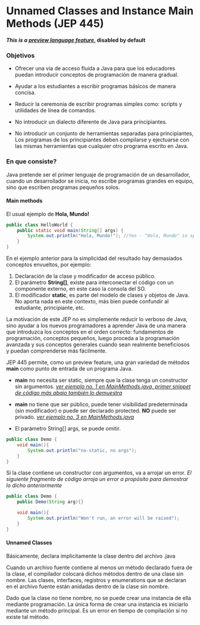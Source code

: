 # Unnamed Classes and Instance Main Methods (JEP 445)

**_This is a [preview language feature](https://openjdk.org/jeps/12)_, disabled by default**


### Objetivos

- Ofrecer una vía de acceso fluida a Java para que los educadores puedan introducir conceptos de programación de manera gradual.

- Ayudar a los estudiantes a escribir programas básicos de manera concisa. 

- Reducir la ceremonia de escribir programas simples como: scripts y utilidades de línea de comandos. 

- No introducir un dialecto diferente de Java para principiantes.

- No introducir un conjunto de herramientas separadas para principiantes, Los programas de los principiantes deben compilarse y ejectuarse con las mismas herramientas que cualquier otro programa escrito en Java. 

### En que consiste? 

Java pretende ser el primer lenguaje de programación de un desarrollador, cuando un desarrollador se inicia, no escribe programas grandes en equipo, sino que escriben programas pequeños solos. 

#### Main methods 

El usual ejemplo de **Hola, Mundo!**

```java 
public class HelloWorld {
    public static void main(String[] args) {
        System.out.println("Hola, Mundo!"); //Yes - "Hola, Mundo" in spanish. :)
    }
}
```
En el ejemplo anterior para la simplicidad del resultado hay demasiados conceptos envueltos, por ejemplo: 

1. Declaración de la clase y modificador de acceso público. 
2. El parámetro **String[]**, existe para interconectar el código con un componente externo, en este caso la consola del SO. 
3. El modificador **static**, es parte del modelo de clases y objetos de Java. No aporta nada en este contexto, más bien puede confundir al estudiante, principiante, etc.

La motivación de este JEP no es simplemente reducir lo verboso de Java, sino ayudar a los nuevos programadores a aprender Java de una manera que introduzca los conceptos en el orden correcto: fundamentos de programación, conceptos pequeños, luego proceda a la programación avanzada y sus conceptos generales cuando sean realmente beneficiosos y puedan comprenderse más fácilmente.

JEP 445 permite, como un preview feature, una gran variedad de métodos **main** como punto de entrada de un programa Java. 

- **main** no necesita ser static, siempre que la clase tenga un constructor sin argumentos. [_ver ejemplo no. 1 en MainMethods.java, primer snippet de código más abajo también lo demuestra_](https://github.com/JavaDominicano/mastering-jdk-21/blob/main/src/main/java/org/javadominicano/jep445/MainMethods.java#L27)

- **main** no tiene que ser público, puede tener visibilidad predeterminada (sin modificador) o puede ser declarado protected. **NO** puede ser privado.  [_ver ejemplo no. 3 en MainMethods.java_](https://github.com/JavaDominicano/mastering-jdk-21/blob/main/src/main/java/org/javadominicano/jep445/MainMethods.java#L39)

- El parámetro String[] args, se puede omitir. 


```java
public class Demo {
    void main(){
        System.out.println("no-static, no args");
    }
}
```

Si la clase contiene un constructor con argumentos, va a arrojar un error. 
_El siguiente fragmento de código arroja un error a propósito para demostrar lo dicho anteriormente_

```java 
public class Demo {
    public Demo(String arg){}

    void main(){
        System.out.println("Won't run, an error will be raised");
    }
}
```


#### Unnamed Classes 

Básicamente, declara implicitamente la clase dentro del archivo .java 

Cuando un archivo fuente contiene al menos un método declarado fuera de la clase, el compilador colocará dichos métodos dentro de una clase sin nombre. Las clases, interfaces, registros y enumerations que se declaran en el archivo fuente están anidadas dentro de la clase sin nombre.

Dado que la clase no tiene nombre, no se puede crear una instancia de ella mediante programación. La única forma de crear una instancia es iniciarlo mediante un método principal. Es un error en tiempo de compilación si no existe tal método.
